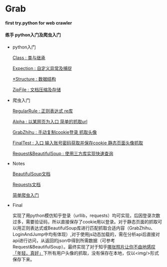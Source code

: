# Grab
#### first try.python for web crawler

#### 练手  python入门及爬虫入门

* python入门

  [Class : 类与继承](https://github.com/oo1993448102/Grab/blob/master/Class.py)

  [Expection : 自定义异常及捕捉](https://github.com/oo1993448102/Grab/blob/master/Expection.py)

  [*Structure : 数据结构](https://github.com/oo1993448102/Grab/blob/master/Structure.py)
  
  [ZipFile : 文档压缩及存储 ](https://github.com/oo1993448102/Grab/blob/master/ZipFile.py)

* 爬虫入门
  
  [RegularRule : 正则表达式 re库](https://github.com/oo1993448102/Grab/blob/master/RegularRule.py)
  
  [Alpha : 以某网页为入口 简单的抓取url](https://github.com/oo1993448102/Grab/blob/master/Alpha.py)
  
  [GrabZhihu : 手动复制cookie登录 抓取头像](https://github.com/oo1993448102/Grab/blob/master/GrabZhiHu.py)
  
  [FinalTest : 入口 输入账号密码获取并保存cookie 静态页面头像抓取](https://github.com/oo1993448102/Grab/blob/master/FinalTest.py)
  
  [Request&BeautifulSoup : 使用三方库实现快速查询](https://github.com/oo1993448102/Grab/blob/master/Requests%26BeautifulSoup.py)
 
 * Notes
  
   [BeautifulSoup文档](https://www.crummy.com/software/BeautifulSoup/bs3/documentation.zh.html)
  
    [Requests文档](http://docs.python-requests.org/en/latest/user/quickstart/#make-a-request)
  
    [简单爬虫入门](http://jecvay.com/2015/02/python3-web-bug-series5.html)
    
* Final  

  实现了用python模仿知乎登录（urllib，requests）均可实现，后因登录次数过多，需要验证码，所以直接保存了cookie用以登录。对于静态页面的抓取可以用正则表达式或BeautifulSoup库进行匹配抓取合适内容（GrabZhihu、LoginAndJump中均有体现）,对于使用js动态加载的，需在分析api后直接对api进行访问，从返回的json中得到所需数据（可参考Request&BeautifulSoup）。最终实现了对于知乎[哪张照片让你不由地感叹「年轻，真好」](https://www.zhihu.com/question/35913647)下所有用户头像的抓取，没有保存在本地，仅以\<img/>形式保存下来。
